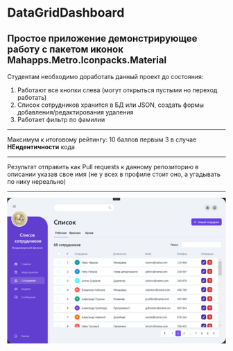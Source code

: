 # DataGridDashboard
## Простое приложение демонстрирующее работу с пакетом иконок Mahapps.Metro.Iconpacks.Material
Студентам необходимо доработать данный проект до состояния: 
1. Работают все кнопки слева (могут открыться пустыми но переход работать)
2. Список сотрудников хранится в БД или JSON, создать формы добавления/редактирования удаления
3. Работает фильтр по фамилии
***
Максимум к итоговому рейтингу: 10 баллов первым 3 в случае **НЕидентичности** кода
***
Результат отправить как Pull requests к данному репозиторию в описании указав свое имя (не у всех в профиле стоит оно, а угадывать по нику нереально)
***
![Image](/Images/Apps.png)
